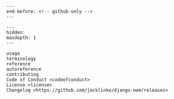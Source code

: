```{include} ../README.md
---
end-before: <!-- github-only -->
---
```

[license]: license
[contributor guide]: contributing
[command-line reference]: usage

```{toctree}
---
hidden:
maxdepth: 1
---

usage
terminology
reference
autoreference
contributing
Code of Conduct <codeofconduct>
License <license>
Changelog <https://github.com/jacklinke/django-owm/releases>
```
